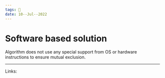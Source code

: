 ```yaml
---
tags: 🌱
date: 10--Jul--2022
---
```


# Software based solution

Algorithm does not use any special support from OS or hardware instructions to ensure mutual exclusion.

---
Links: 